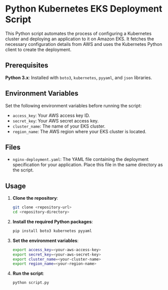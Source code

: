 # Python Kubernetes EKS Deployment Script

This Python script automates the process of configuring a Kubernetes cluster and deploying an application to it on Amazon EKS. It fetches the necessary configuration details from AWS and uses the Kubernetes Python client to create the deployment.

## Prerequisites

**Python 3.x**: Installed with `boto3`, `kubernetes`, `pyyaml`, and `json` libraries.

## Environment Variables

Set the following environment variables before running the script:

- `access_key`: Your AWS access key ID.
- `secret_key`: Your AWS secret access key.
- `cluster_name`: The name of your EKS cluster.
- `region_name`: The AWS region where your EKS cluster is located.

## Files

- `nginx-deployment.yaml`: The YAML file containing the deployment specification for your application. Place this file in the same directory as the script.

## Usage

1. **Clone the repository**:
   ```sh
   git clone <repository-url>
   cd <repository-directory>
   ```

2. **Install the required Python packages**:
   ```sh
   pip install boto3 kubernetes pyyaml
   ```

3. **Set the environment variables**:
   ```sh
   export access_key=<your-aws-access-key>
   export secret_key=<your-aws-secret-key>
   export cluster_name=<your-cluster-name>
   export region_name=<your-region-name>
   ```

4. **Run the script**:
   ```sh
   python script.py
   ```
